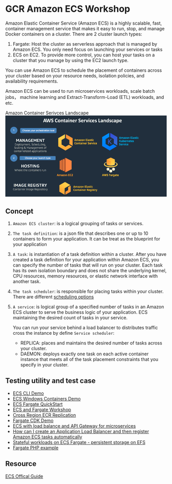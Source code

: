 # GCR Amazon ECS Workshop

Amazon Elastic Container Service (Amazon ECS) is a highly scalable, fast, container management service that makes it easy to run, stop, and manage Docker containers on a cluster. There are 2 cluster launch types:

1. Fargate: Host the cluster as serverless approach that is managed by Amazon ECS. You only need focus on launching your services or tasks
2. ECS on EC2. To provide more control, you can host your tasks on a cluster that you manage by using the EC2 launch type.

You can use Amazon ECS to schedule the placement of containers across your cluster based on your resource needs, isolation policies, and availability requirements.

Amazon ECS can be used to run microservices workloads, scale batch jobs， machine learning and Extract-Transform-Load (ETL) workloads, and etc.

Amazon Container Serivces Landscape
![Amazon-Container-Landscape](media/Amazon-Container-Landscape.png)

## Concept

1. `Amazon ECS cluster`: is a logical grouping of tasks or services.
2. `The task definition`: is a json file that describes one or up to 10 containers to form your application. It can be treat as the blueprint for your application
3. `A task`: is instantiation of a task definition within a cluster. After you have created a task definition for your application within Amazon ECS, you can specify the number of tasks that will run on your cluster. Each task has its own isolation boundary and does not share the underlying kernel, CPU resources, memory resources, or elastic network interface with another task.
4. `The task scheduler`: is responsible for placing tasks within your cluster. There are different [scheduling options](https://docs.aws.amazon.com/AmazonECS/latest/developerguide/scheduling_tasks.html)
5. `A service`: is logical group of a specified number of tasks in an Amazon ECS cluster to serve the business logic of your application. ECS maintaining the desired count of tasks in your service.

   You can run your service behind a load balancer to distributes traffic cross the instance by define `Service scheduler`:

   - REPLICA: places and maintains the desired number of tasks across your cluster.
   - DAEMON: deploys exactly one task on each active container instance that meets all of the task placement constraints that you specify in your cluster.

## Testing utility and test case

- [ECS CLI Demo](ecs-cli-demo/ecs-cli-demo.md)
- [ECS Windows Containers Demo](ECS-Windows-Container.md)
- [ECS Fargate QuickStart](ECS-Fargate-QuickStart.md)
- [ECS and Fargate Workshop](ECS-Workshop.md)
- [Cross Region ECR Replication](Cross-Region-ECR-Creation.md)
- [Fargate CDK Demo](ECS-Workshop-cdk.md)
- [ECS with load balance and API Gateway for microservices](ECS-ELB-APIGW.md)
- [How can I create an Application Load Balancer and then register Amazon ECS tasks automatically](ECS-ALB-Dynamic-Port.md)
- [Stateful workloads on ECS Fargate - persistent storage on EFS](Persitent-Storeage-On-EFS.md)
- [Fargate PHP example](Fargate-PHP-example.md)
## Resource

[ECS Offical Guide](https://docs.aws.amazon.com/AmazonECS/latest/developerguide/Welcome.html)
